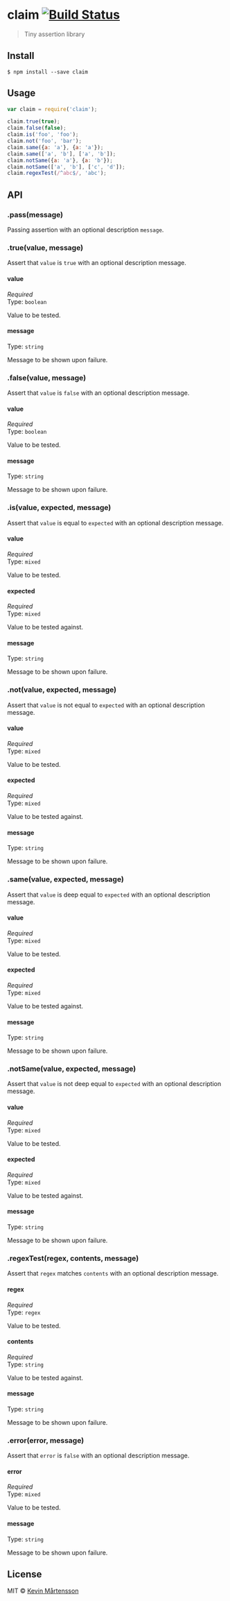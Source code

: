 # claim [![Build Status](https://travis-ci.org/kevva/claim.svg?branch=master)](https://travis-ci.org/kevva/claim)

> Tiny assertion library


## Install

```
$ npm install --save claim
```


## Usage

```js
var claim = require('claim');

claim.true(true);
claim.false(false);
claim.is('foo', 'foo');
claim.not('foo', 'bar');
claim.same({a: 'a'}, {a: 'a'});
claim.same(['a', 'b'], ['a', 'b']);
claim.notSame({a: 'a'}, {a: 'b'});
claim.notSame(['a', 'b'], ['c', 'd']);
claim.regexTest(/^abc$/, 'abc');
```


## API

### .pass(message)

Passing assertion with an optional description `message`.

### .true(value, message)

Assert that `value` is `true` with an optional description message.

#### value

*Required*  
Type: `boolean`

Value to be tested.

#### message

Type: `string`

Message to be shown upon failure.

### .false(value, message)

Assert that `value` is `false` with an optional description message.

#### value

*Required*  
Type: `boolean`

Value to be tested.

#### message

Type: `string`

Message to be shown upon failure.

### .is(value, expected, message)

Assert that `value` is equal to `expected` with an optional description message.

#### value

*Required*  
Type: `mixed`

Value to be tested.

#### expected

*Required*  
Type: `mixed`

Value to be tested against.

#### message

Type: `string`

Message to be shown upon failure.

### .not(value, expected, message)

Assert that `value` is not equal to `expected` with an optional description message.

#### value

*Required*  
Type: `mixed`

Value to be tested.

#### expected

*Required*  
Type: `mixed`

Value to be tested against.

#### message

Type: `string`

Message to be shown upon failure.

### .same(value, expected, message)

Assert that `value` is deep equal to `expected` with an optional description message.

#### value

*Required*  
Type: `mixed`

Value to be tested.

#### expected

*Required*  
Type: `mixed`

Value to be tested against.

#### message

Type: `string`

Message to be shown upon failure.

### .notSame(value, expected, message)

Assert that `value` is not deep equal to `expected` with an optional description message.

#### value

*Required*  
Type: `mixed`

Value to be tested.

#### expected

*Required*  
Type: `mixed`

Value to be tested against.

#### message

Type: `string`

Message to be shown upon failure.

### .regexTest(regex, contents, message)

Assert that `regex` matches `contents` with an optional description message.

#### regex

*Required*  
Type: `regex`

Value to be tested.

#### contents

*Required*  
Type: `string`

Value to be tested against.

#### message

Type: `string`

Message to be shown upon failure.

### .error(error, message)

Assert that `error` is `false` with an optional description message.

#### error

*Required*  
Type: `mixed`

Value to be tested.

#### message

Type: `string`

Message to be shown upon failure.


## License

MIT © [Kevin Mårtensson](https://github.com/kevva)
